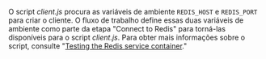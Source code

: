 O script *client.js* procura as variáveis de ambiente `REDIS_HOST` e `REDIS_PORT` para criar o cliente. O fluxo de trabalho define essas duas variáveis de ambiente como parte da etapa "Connect to Redis" para torná-las disponíveis para o script *client.js*. Para obter mais informações sobre o script, consulte "[Testing the Redis service container](#testing-the-redis-service-container)."
